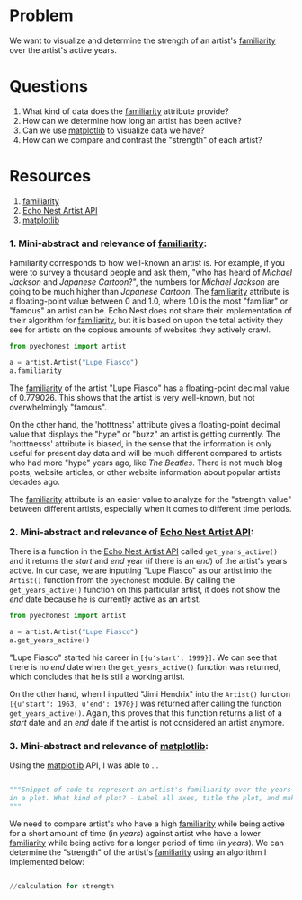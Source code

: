 # Problem
We want to visualize and determine the strength of an artist's [familiarity] over the
artist's active years.

# Questions
1. What kind of data does the [familiarity] attribute provide?
2. How can we determine how long an artist has been active?
3. Can we use [matplotlib] to visualize data we have?
4. How can we compare and contrast the "strength" of each artist?


# Resources
1. [familiarity]
2. [Echo Nest Artist API]
3. [matplotlib]


### 1. Mini-abstract and relevance of [familiarity]:
Familiarity corresponds to how well-known an artist is. For example, if you were to survey a
thousand people and ask them, "who has heard of *Michael Jackson* and *Japanese Cartoon*?", the
numbers for *Michael Jackson* are going to be much higher than *Japanese Cartoon*. The [familiarity]
attribute is a floating-point value between 0 and 1.0, where 1.0 is the most "familiar" or
"famous" an artist can be. Echo Nest does not share their implementation of their algorithm for [familiarity],
but it is based on upon the total activity they see for artists on the copious amounts of websites they
actively crawl. 

```python
from pyechonest import artist

a = artist.Artist("Lupe Fiasco")
a.familiarity
```
The [familiarity] of the artist "Lupe Fiasco" has a floating-point decimal value of 0.779026.
This shows that the artist is very well-known, but not overwhelmingly "famous".

On the other hand, the 'hotttness' attribute gives a floating-point decimal value that displays the
"hype" or "buzz" an artist is getting currently. The 'hotttnesss' attribute is biased, in the sense
that the information is only useful for present day data and will be much different compared to artists
who had more "hype" years ago, like *The Beatles*. There is not much blog posts, website articles, or
other website information about popular artists decades ago.

The [familiarity] attribute is an easier value to analyze for the "strength value" between
different artists, especially when it comes to different time periods. 

### 2. Mini-abstract and relevance of [Echo Nest Artist API]:
There is a function in the [Echo Nest Artist API] called ```get_years_active()``` and it returns
the *start* and *end* year (if there is an *end*) of the artist's years active. In our case, we are
inputting "Lupe Fiasco" as our artist into the ```Artist()``` function from the ```pyechonest``` module.
By calling the ```get_years_active()``` function on this particular artist, it does not show the *end*
date because he is currently active as an artist. 

```python
from pyechonest import artist

a = artist.Artist("Lupe Fiasco")
a.get_years_active()
```
"Lupe Fiasco" started his career in ```[{u'start': 1999}]```. We can see that there is no *end* date
when the ```get_years_active()``` function was returned, which concludes that he is still a working
artist.

On the other hand, when I inputted "Jimi Hendrix" into the ```Artist()``` function
 ```[{u'start': 1963, u'end': 1970}]``` was returned after calling the function
```get_years_active()```. Again, this proves that this function returns a list of
a *start* date and an *end* date if the artist is not considered an artist anymore.

### 3. Mini-abstract and relevance of [matplotlib]:
Using the [matplotlib] API, I was able to ...

```python

"""Snippet of code to represent an artist's familiarity over the years they have been active
in a plot. What kind of plot? - Label all axes, title the plot, and make it look 'good'.
"""

```

We need to compare artist's who have a high [familiarity] while being active for a short amount of time
(in *years*) against artist who have a lower [familiarity] while being active for a longer period of time
(in *years*). We can determine the "strength" of the artist's [familiarity] using an algorithm I implemented
below:

```python

//calculation for strength

```

[familiarity]: http://developer.echonest.com/forums/thread/839
[Echo Nest Artist API]: https://github.com/echonest/pyechonest/blob/master/pyechonest/artist.py 
[matplotlib]: http://matplotlib.org/
